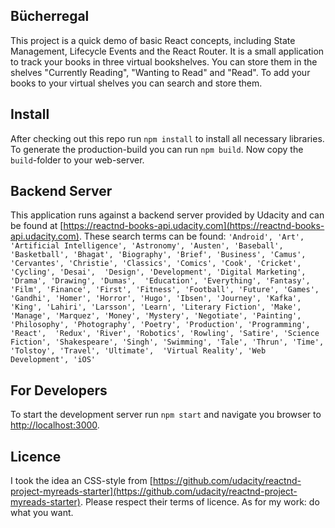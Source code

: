 ## Bücherregal

This project is a quick demo of basic React concepts, including State Management, Lifecycle Events and the React Router.
It is a small application to track your books in three virtual bookshelves. You can store them in the shelves "Currently Reading", "Wanting to Read" and "Read".
To add your books to your virtual shelves you can search and store them.


## Install

After checking out this repo run `npm install` to install all necessary libraries.
To generate the production-build you can run `npm build`. Now copy the `build`-folder to your web-server. 

## Backend Server

This application runs against a backend server provided by Udacity and
can be found at [https://reactnd-books-api.udacity.com](https://reactnd-books-api.udacity.com).
These search terms can be found:
`'Android', 'Art', 'Artificial Intelligence', 'Astronomy', 'Austen', 'Baseball',
 'Basketball', 'Bhagat', 'Biography', 'Brief', 'Business', 'Camus', 'Cervantes',
 'Christie', 'Classics', 'Comics', 'Cook', 'Cricket', 'Cycling', 'Desai', 
 'Design', 'Development', 'Digital Marketing', 'Drama', 'Drawing', 'Dumas', 
 'Education', 'Everything', 'Fantasy', 'Film', 'Finance', 'First', 'Fitness',
 'Football', 'Future', 'Games', 'Gandhi', 'Homer', 'Horror', 'Hugo', 'Ibsen',
 'Journey', 'Kafka', 'King', 'Lahiri', 'Larsson', 'Learn', 'Literary Fiction',
 'Make', 'Manage', 'Marquez', 'Money', 'Mystery', 'Negotiate', 'Painting', 
 'Philosophy', 'Photography', 'Poetry', 'Production', 'Programming', 'React', 
 'Redux', 'River', 'Robotics', 'Rowling', 'Satire', 'Science Fiction', 'Shakespeare',
 'Singh', 'Swimming', 'Tale', 'Thrun', 'Time', 'Tolstoy', 'Travel', 'Ultimate', 
 'Virtual Reality', 'Web Development', 'iOS'`


## For Developers
To start the development server run `npm start`
and navigate you browser to [http://localhost:3000](http://localhost:3000).

## Licence
I took the idea an CSS-style from [https://github.com/udacity/reactnd-project-myreads-starter](https://github.com/udacity/reactnd-project-myreads-starter).
Please respect their terms of licence. As for my work: do what you want. 
